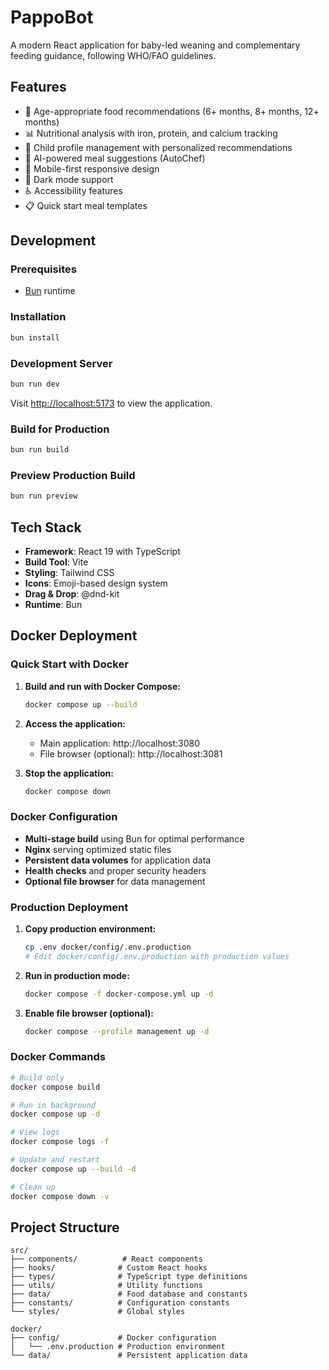# PappoBot

A modern React application for baby-led weaning and complementary feeding guidance, following WHO/FAO guidelines.

## Features

- 🍎 Age-appropriate food recommendations (6+ months, 8+ months, 12+ months)
- 📊 Nutritional analysis with iron, protein, and calcium tracking
- 👶 Child profile management with personalized recommendations
- 🤖 AI-powered meal suggestions (AutoChef)
- 📱 Mobile-first responsive design
- 🌙 Dark mode support
- ♿ Accessibility features
- 📋 Quick start meal templates

## Development

### Prerequisites

- [Bun](https://bun.sh) runtime

### Installation

```bash
bun install
```

### Development Server

```bash
bun run dev
```

Visit [http://localhost:5173](http://localhost:5173) to view the application.

### Build for Production

```bash
bun run build
```

### Preview Production Build

```bash
bun run preview
```

## Tech Stack

- **Framework**: React 19 with TypeScript
- **Build Tool**: Vite
- **Styling**: Tailwind CSS
- **Icons**: Emoji-based design system
- **Drag & Drop**: @dnd-kit
- **Runtime**: Bun

## Docker Deployment

### Quick Start with Docker

1. **Build and run with Docker Compose:**
   ```bash
   docker compose up --build
   ```

2. **Access the application:**
   - Main application: http://localhost:3080
   - File browser (optional): http://localhost:3081

3. **Stop the application:**
   ```bash
   docker compose down
   ```

### Docker Configuration

- **Multi-stage build** using Bun for optimal performance
- **Nginx** serving optimized static files  
- **Persistent data volumes** for application data
- **Health checks** and proper security headers
- **Optional file browser** for data management

### Production Deployment

1. **Copy production environment:**
   ```bash
   cp .env docker/config/.env.production
   # Edit docker/config/.env.production with production values
   ```

2. **Run in production mode:**
   ```bash
   docker compose -f docker-compose.yml up -d
   ```

3. **Enable file browser (optional):**
   ```bash
   docker compose --profile management up -d
   ```

### Docker Commands

```bash
# Build only
docker compose build

# Run in background
docker compose up -d

# View logs
docker compose logs -f

# Update and restart
docker compose up --build -d

# Clean up
docker compose down -v
```

## Project Structure

```
src/
├── components/          # React components
├── hooks/              # Custom React hooks
├── types/              # TypeScript type definitions
├── utils/              # Utility functions
├── data/               # Food database and constants
├── constants/          # Configuration constants
└── styles/             # Global styles

docker/
├── config/             # Docker configuration
│   └── .env.production # Production environment
└── data/               # Persistent application data
```
